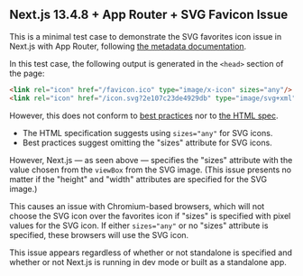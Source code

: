## Next.js 13.4.8 + App Router + SVG Favicon Issue

This is a minimal test case to demonstrate the SVG favorites icon issue in Next.js with App Router, following [the metadata documentation](https://nextjs.org/docs/app/api-reference/file-conventions/metadata/app-icons).

In this test case, the following output is generated in the `<head>` section of the page:

```html
<link rel="icon" href="/favicon.ico" type="image/x-icon" sizes="any"/>
<link rel="icon" href="/icon.svg?2e107c23de4929db" type="image/svg+xml" sizes="32x32"/>
```

However, this does not conform to [best practices](https://evilmartians.com/chronicles/how-to-favicon-in-2021-six-files-that-fit-most-needs) nor to [the HTML spec](https://html.spec.whatwg.org/#rel-icon).

- The HTML specification suggests using `sizes="any"` for SVG icons.
- Best practices suggest omitting the "sizes" attribute for SVG icons.

However, Next.js — as seen above — specifies the "sizes" attribute with the value chosen from the `viewBox` from the SVG image. (This issue presents no matter if the "height" and "width" attributes are specified for the SVG image.)

This causes an issue with Chromium-based browsers, which will not choose the SVG icon over the favorites icon if "sizes" is specified with pixel values for the SVG icon. If either `sizes="any"` or no "sizes" attribute is specified, these browsers will use the SVG icon.

This issue appears regardless of whether or not standalone is specified and whether or not Next.js is running in dev mode or built as a standalone app.
